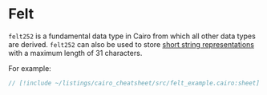 # Felt

`felt252` is a fundamental data type in Cairo from which all other data types are derived.
`felt252` can also be used to store [short string representations](/getting-started/basics/bytearrays-strings#short-strings) with a maximum length of 31 characters.

For example:

```rust
// [!include ~/listings/cairo_cheatsheet/src/felt_example.cairo:sheet]
```
